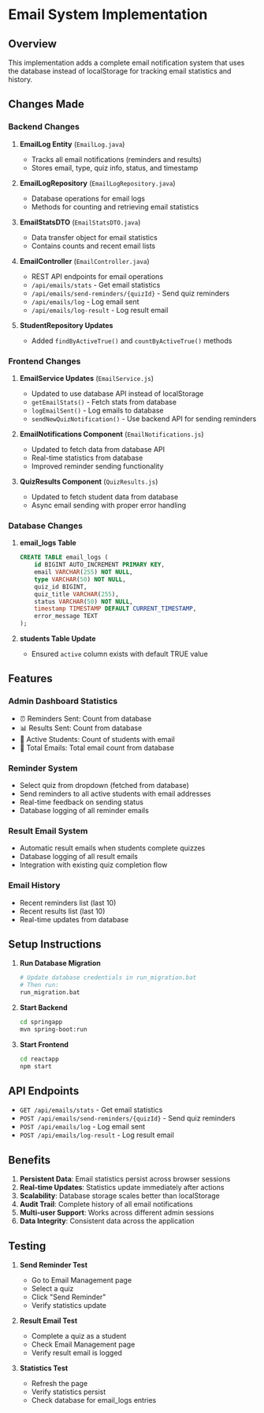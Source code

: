 # Email System Implementation

## Overview
This implementation adds a complete email notification system that uses the database instead of localStorage for tracking email statistics and history.

## Changes Made

### Backend Changes

1. **EmailLog Entity** (`EmailLog.java`)
   - Tracks all email notifications (reminders and results)
   - Stores email, type, quiz info, status, and timestamp

2. **EmailLogRepository** (`EmailLogRepository.java`)
   - Database operations for email logs
   - Methods for counting and retrieving email statistics

3. **EmailStatsDTO** (`EmailStatsDTO.java`)
   - Data transfer object for email statistics
   - Contains counts and recent email lists

4. **EmailController** (`EmailController.java`)
   - REST API endpoints for email operations
   - `/api/emails/stats` - Get email statistics
   - `/api/emails/send-reminders/{quizId}` - Send quiz reminders
   - `/api/emails/log` - Log email sent
   - `/api/emails/log-result` - Log result email

5. **StudentRepository Updates**
   - Added `findByActiveTrue()` and `countByActiveTrue()` methods

### Frontend Changes

1. **EmailService Updates** (`EmailService.js`)
   - Updated to use database API instead of localStorage
   - `getEmailStats()` - Fetch stats from database
   - `logEmailSent()` - Log emails to database
   - `sendNewQuizNotification()` - Use backend API for sending reminders

2. **EmailNotifications Component** (`EmailNotifications.js`)
   - Updated to fetch data from database API
   - Real-time statistics from database
   - Improved reminder sending functionality

3. **QuizResults Component** (`QuizResults.js`)
   - Updated to fetch student data from database
   - Async email sending with proper error handling

### Database Changes

1. **email_logs Table**
   ```sql
   CREATE TABLE email_logs (
       id BIGINT AUTO_INCREMENT PRIMARY KEY,
       email VARCHAR(255) NOT NULL,
       type VARCHAR(50) NOT NULL,
       quiz_id BIGINT,
       quiz_title VARCHAR(255),
       status VARCHAR(50) NOT NULL,
       timestamp TIMESTAMP DEFAULT CURRENT_TIMESTAMP,
       error_message TEXT
   );
   ```

2. **students Table Update**
   - Ensured `active` column exists with default TRUE value

## Features

### Admin Dashboard Statistics
- ⏰ Reminders Sent: Count from database
- 📊 Results Sent: Count from database  
- 👥 Active Students: Count of students with email
- 📧 Total Emails: Total email count from database

### Reminder System
- Select quiz from dropdown (fetched from database)
- Send reminders to all active students with email addresses
- Real-time feedback on sending status
- Database logging of all reminder emails

### Result Email System
- Automatic result emails when students complete quizzes
- Database logging of all result emails
- Integration with existing quiz completion flow

### Email History
- Recent reminders list (last 10)
- Recent results list (last 10)
- Real-time updates from database

## Setup Instructions

1. **Run Database Migration**
   ```bash
   # Update database credentials in run_migration.bat
   # Then run:
   run_migration.bat
   ```

2. **Start Backend**
   ```bash
   cd springapp
   mvn spring-boot:run
   ```

3. **Start Frontend**
   ```bash
   cd reactapp
   npm start
   ```

## API Endpoints

- `GET /api/emails/stats` - Get email statistics
- `POST /api/emails/send-reminders/{quizId}` - Send quiz reminders
- `POST /api/emails/log` - Log email sent
- `POST /api/emails/log-result` - Log result email

## Benefits

1. **Persistent Data**: Email statistics persist across browser sessions
2. **Real-time Updates**: Statistics update immediately after actions
3. **Scalability**: Database storage scales better than localStorage
4. **Audit Trail**: Complete history of all email notifications
5. **Multi-user Support**: Works across different admin sessions
6. **Data Integrity**: Consistent data across the application

## Testing

1. **Send Reminder Test**
   - Go to Email Management page
   - Select a quiz
   - Click "Send Reminder"
   - Verify statistics update

2. **Result Email Test**
   - Complete a quiz as a student
   - Check Email Management page
   - Verify result email is logged

3. **Statistics Test**
   - Refresh the page
   - Verify statistics persist
   - Check database for email_logs entries